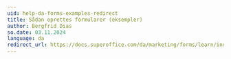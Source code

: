 ```yaml
---
uid: help-da-forms-examples-redirect
title: Sådan oprettes formularer (eksempler)
author: Bergfrid Dias
so.date: 03.11.2024
language: da
redirect_url: https://docs.superoffice.com/da/marketing/forms/learn/index.html#ex
---
```

